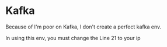 # Kafka

Because of I'm poor on Kafka, I don't create a perfect kafka env.

In using this env, you must change the Line 21 to your ip
